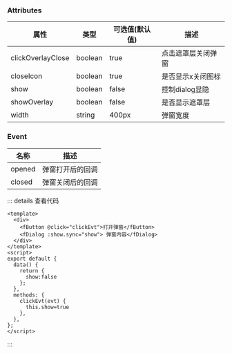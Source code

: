 <template>
  <div>
    <h1>弹窗</h1>
    <fButton @click="clickEvt">打开弹窗</fButton>
    <fDialog :show.sync="show"> 弹窗内容</fDialog>
  </div>
</template>

<script>
import fButton from "./components/button.vue";
import fDialog from "./components/dialog.vue";
export default {
  name: "",
  data() {
    return {
      show:false
    };
  },
  components: { fButton, fDialog },
  mounted() {},
  methods: {
    clickEvt(evt) {
      this.show=true
      console.log("clickEvt-------", evt);
    },
  },
};
</script>


### Attributes

| 属性              | 类型    | 可选值(默认值) | 描述               |
| ----------------- | ------- | -------------- | ------------------ |
| clickOverlayClose | boolean | true           | 点击遮罩层关闭弹窗 |
| closeIcon         | boolean | true           | 是否显示x关闭图标  |
| show              | boolean | false          | 控制dialog显隐     |
| showOverlay       | boolean | false          | 是否显示遮罩层     |
| width             | string  | 400px          | 弹窗宽度           |

### 	Event

| 名称   | 描述             |
| ------ | ---------------- |
| opened | 弹窗打开后的回调 |
| closed | 弹窗关闭后的回调 |

::: details 查看代码
```vue
<template>
  <div>
    <fButton @click="clickEvt">打开弹窗</fButton>
    <fDialog :show.sync="show"> 弹窗内容</fDialog>
  </div>
</template>
<script>
export default {
  data() {
    return {
      show:false
    };
  },
  methods: {
    clickEvt(evt) {
      this.show=true
    },
  },
};
</script>

```
::: 